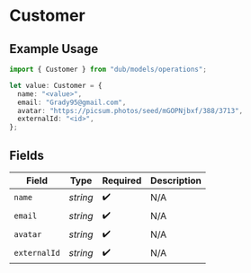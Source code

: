 # Customer

## Example Usage

```typescript
import { Customer } from "dub/models/operations";

let value: Customer = {
  name: "<value>",
  email: "Grady95@gmail.com",
  avatar: "https://picsum.photos/seed/mGOPNjbxf/388/3713",
  externalId: "<id>",
};
```

## Fields

| Field              | Type               | Required           | Description        |
| ------------------ | ------------------ | ------------------ | ------------------ |
| `name`             | *string*           | :heavy_check_mark: | N/A                |
| `email`            | *string*           | :heavy_check_mark: | N/A                |
| `avatar`           | *string*           | :heavy_check_mark: | N/A                |
| `externalId`       | *string*           | :heavy_check_mark: | N/A                |